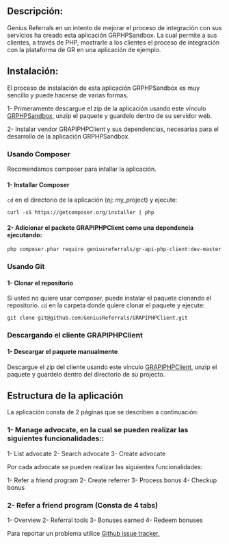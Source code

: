 Descripción:
------------

Genius Referrals en un intento de mejorar el proceso de integración con sus servicios ha creado esta aplicación GRPHPSandbox.
La cual permite a sus clientes, a través de PHP, mostrarle a los clientes el proceso de integración con la plataforma de GR en una aplicación de ejemplo.

Instalación:
------------

El proceso de instalación de esta aplicación GRPHPSandbox es muy sencillo y puede hacerse de varias formas.

1- Primeramente descargue el zip de la aplicación usando este vínculo [GRPHPSandbox](https://github.com/GeniusReferrals/GRPHPSandbox/archive/master.zip), 
unzip el paquete y guardelo dentro de su servidor web.

2- Instalar vendor GRAPIPHPClient y sus dependencias, necesarias para el desarrollo de la aplicación GRPHPSandbox.

### Usando Composer

Recomendamos composer para intallar la aplicación.

#### 1- Installar Composer

```cd``` en el directorio de la aplicación (ej: my_project) y ejecute:

```
curl -sS https://getcomposer.org/installer | php
```

#### 2- Adicionar el packete GRAPIPHPClient como una dependencia ejecutando:  

```
php composer.phar require geniusreferrals/gr-api-php-client:dev-master
```

### Usando Git

#### 1- Clonar el repositorio 

Si usted no quiere usar composer, puede instalar el paquete clonando el repositorio. 
```cd``` en la carpeta donde quiere clonar el paquete y ejecute: 

```
git clone git@github.com:GeniusReferrals/GRAPIPHPClient.git
```

### Descargando el cliente GRAPIPHPClient

#### 1- Descargar el paquete manualmente

Descargue el zip del cliente usando este vínculo [GRAPIPHPClient](https://github.com/GeniusReferrals/GRAPIPHPClient/archive/master.zip), 
unzip el paquete y guardelo dentro del directorio de su projecto.


Estructura de la aplicación
---------------------------

La aplicación consta de 2 páginas que se describen a continuación:

### 1- Manage advocate, en la cual se pueden realizar las siguientes funcionalidades::

1- List advocate
2- Search advocate
3- Create advocate

Por cada advocate se pueden realizar las siguientes funcionalidades:

1- Refer a friend program
2- Create referrer
3- Process bonus
4- Checkup bonus

### 2- Refer a friend program (Consta de 4 tabs)

1- Overview
2- Referral tools
3- Bonuses earned
4- Redeem bonuses


Para reportar un problema utilice [Github issue tracker.](https://github.com/GeniusReferrals/GRPHPSandbox/issues)
